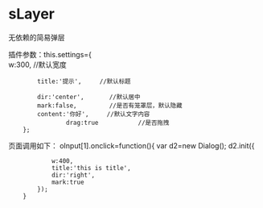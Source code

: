 # sLayer
无依赖的简易弹层

插件参数：this.settings={   
			w:300,				//默认宽度
			
			title:'提示',	    //默认标题
			
			dir:'center',		//默认居中	
			mark:false,		    //是否有笼罩层，默认隐藏
			content:'你好',     //默认文字内容
            		drag:true           //是否拖拽
		};

页面调用如下：	oInput[1].onclick=function(){
			var d2=new Dialog();
			d2.init({
				
				w:400,
				title:'this is title',
				dir:'right',
				mark:true
			});
		}		
